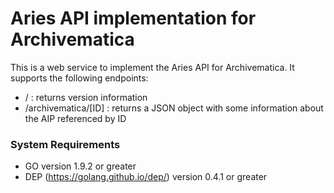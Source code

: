 # Aries API implementation for Archivematica

This is a web service to implement the Aries API for Archivematica.
It supports the following endpoints:

* / : returns version information
* /archivematica/[ID] : returns a JSON object with some information about the AIP referenced by ID

### System Requirements

* GO version 1.9.2 or greater
* DEP (https://golang.github.io/dep/) version 0.4.1 or greater

